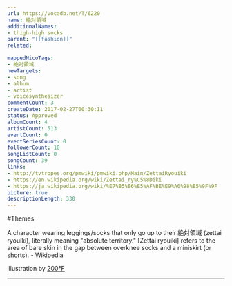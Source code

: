 ```yaml
---
url: https://vocadb.net/T/6220
name: 絶対領域
additionalNames: 
- thigh-high socks
parent: "[[fashion]]"
related:

mappedNicoTags:
- 絶対領域
newTargets:
- song
- album
- artist
- voicesynthesizer
commentCount: 3
createDate: 2017-02-27T00:30:11
status: Approved
albumCount: 4
artistCount: 513
eventCount: 0
eventSeriesCount: 0
followerCount: 10
songListCount: 0
songCount: 39
links: 
- http://tvtropes.org/pmwiki/pmwiki.php/Main/ZettaiRyouiki
- https://en.wikipedia.org/wiki/Zettai_ry%C5%8Diki
- https://ja.wikipedia.org/wiki/%E7%B5%B6%E5%AF%BE%E9%A0%98%E5%9F%9F
picture: true
descriptionLength: 330
---
```


#Themes

A character wearing leggings/socks that only go up to their 絶対領域 (zettai ryouiki), literally meaning "absolute territory."
[Zettai ryouiki] refers to the area of bare skin in the gap between overknee socks and a miniskirt (or shorts). - Wikipedia

illustration by [200°F](https://twitter.com/pattimon36/status/1546619893205741568)

---

